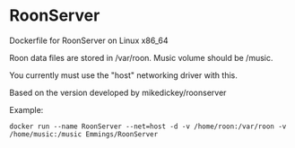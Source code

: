 # RoonServer
Dockerfile for RoonServer on Linux x86_64

Roon data files are stored in /var/roon. Music volume should be /music.

You currently must use the "host" networking driver with this.

Based on the version developed by mikedickey/roonserver

Example:

    docker run --name RoonServer --net=host -d -v /home/roon:/var/roon -v /home/music:/music Emmings/RoonServer
